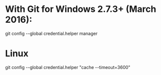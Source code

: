 # With Git for Windows 2.7.3+ (March 2016):

git config --global credential.helper manager


# Linux
git config --global credential.helper "cache --timeout=3600"
